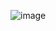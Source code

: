 ![image](https://github.com/Gavin991/DirectX12CodeSamples/blob/master/DirectX12CodeSamplesSolution/DirectX12XAMLGeometry%20Shader/DirectX12XAMLGeometry%20Shader.png)
